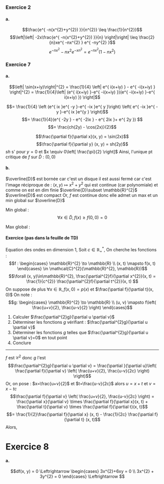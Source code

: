 ### Exercice 2
#### a.
$$\frac{e^{ -n(x^{2}+y^{2}) }}{n^{2}} \leq \frac{1}{n^{2}}$$
$$\left|\left| -2x\frac{e^{ -n(x^{2}+y^{2}) }}{n} \right|\right| \leq \frac{2}{n}xe^{ -nx^{2} } e^{ -ny^{2} }$$
$$e^{ -nx^{2} } -nx^{2} e^{ -xn^{2} } = e^{ -nx^{2} }(1-nx^{2}) $$



### Exercice 7
#### a.
$$\left| \sin(x+iy)\right|^{2}  = \frac{1}{4} \left| e^{ i(x+iy) } - e^{ -i(x+iy) } \right|^{2} = \frac{1}{4}\left| (e^{ i(x+iy) }-e^{ -i(x+iy) })(e^{ -i(x+iy) }-e^{ i(x+iy) }) \right|$$

$$= \frac{1}{4} \left (e^{ ix }e^{ -y }-e^{ -ix }e^{ y }\right) \left( e^{ -ix }e^{ -y }-e^{ ix }e^{y } \right)$$
$$= \frac{1}{4}(e^{ -2y } - e^{ -2ix } - e^{ 2ix }+ e^{ 2y }) $$
$$= \frac{ch(2y) - \cos(2x)}{2}$$

$$\frac{\partial f}{\partial x}(x, y) = \sin(2x)$$
$$\frac{\partial f}{\partial y} (x, y) = sh(2y)$$
$sh$ s' pour $y = 0$ et $x \equiv 0\left[ \frac{\pi}{2} \right]$
Ainsi, l'unique pt critique de $f$ sur $\tilde{D}$ : $(0, 0)$

#### b.
$\overline{D}$ est bornée car c'est un disque
il est aussi fermé car c'est l'image réciproque de : 
$(x, y) \mapsto x^{2}+y^{2}$ qui est continue (car polynomiale) et comme on est en dim finie $\overline{D}\subset \mathbb{R}^{2}$ $\overline{D}$ est compact
Or, $f$ est continue donc elle admet un max et un min global sur $\overline{D}$ 

Min global : 
$$\forall x \in \tilde{D}, f(x) \geq f(0, 0)=0$$

Max global : 


#### Exercice (pas dans la feuille de TD)
Equation des ondes en dimension $1$, 
Soit $c \in \mathbb{R}_{+}^{*}$, 
On cherche les fonctions : 
$$f : \begin{cases}
\mathbb{R}^{2} \to \mathbb{R} \\
(x, t) \mapsto f(x, t)
\end{cases} \in \mathcal{C}^{2}(\mathbb{R}^{2}, \mathbb{R})$$
$$\forall (x, y)\in\mathbb{R}^{2}, \frac{\partial^{2}f}{\partial x^{2}}(x, t) = \frac{1}{c^{2}} \frac{\partial^{2}f}{\partial t^{2}}(x, t)  $$
On suppose de plus $\forall x \in \mathbb{R}, f(x, 0) = p(x)$ et $\frac{\partial f}{\partial t}(x, 0)$
On note : 
$$g: \begin{cases}
\mathbb{R}^{2} \to \mathbb{R} \\
(u, v) \mapsto f\left( \frac{u+v}{2}, \frac{u-v}{2} \right)
\end{cases}$$
1. Calculer $\frac{\partial^{2}g}{\partial u \partial v}$
2. Déterminer les fonctions $g$ vérifiant : $\frac{\partial^{2}g}{\partial u \partial v}$
3. Déterminer les fonctions $g$ telles que $\frac{\partial^{2}g}{\partial u \partial v}=0$ en tout point
4. Conclure
___
$f$ est $\mathcal{C}^{2}$ donc $g$ l'est 
$$\frac{\partial^{2}g}{\partial u \partial v}  = \frac{\partial }{\partial u}\left( \frac{\partial f}{\partial v} \left( \frac{u+v}{2}, \frac{u-v}{2c} \right) \right)$$
Or, 
on pose : $x=\frac{u+v}{2}$ et $t=\frac{u-v}{2c}$ alors $u = x+t$ et $v = x-tc$
$$\frac{\partial f}{\partial v} \left( \frac{u+v}{2}, \frac{u-v}{2c} \right) = \frac{\partial x}{\partial v}  \times \frac{\partial f}{\partial x}(x, t) + \frac{\partial t}{\partial v} \times \frac{\partial f}{\partial t}(x, t)$$
$$= \frac{1}{2}\frac{\partial f}{\partial x} (x, t) - \frac{1}{2c} \frac{\partial f}{\partial t} (x, t)$$
Alors,

# Exercice 8
#### a.
$$df(x, y) = 0 \Leftrightarrow \begin{cases}
3x^{2}+6xy = 0 \\
3x^{2} + 3y^{2} = 0
\end{cases} \Leftrightarrow $$
